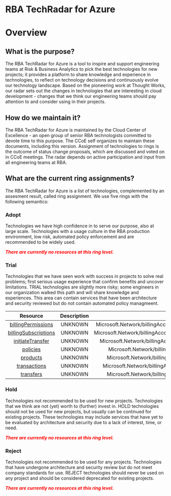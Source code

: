 
RBA TechRadar for Azure
=======================

# Overview

## What is the purpose?


The RBA TechRadar for Azure is a tool to inspire and support engineering teams at Risk & Business Analytics to pick the best technologies for new projects; it provides a platform to share knowledge and experience in technologies, to reflect on technology decisions and continuously evolve our technology landscape.  Based on the pioneering work at Thought Works, our radar sets out the changes in technologies that are interesting in cloud development - changes that we think our engineering teams should pay attention to and consider using in their projects.
## How do we maintain it?


The RBA TechRadar for Azure is maintained by the Cloud Center of Excellence - an open group of senior RBA technologists committed to devote time to this purpose.  The CCoE self organizes to maintain these documents, including this version.  Assignment of technologies to rings is the outcome of status change proposals, which are discussed and voted on in CCoE meetings.  The radar depends on active participation and input from all engineering teams at RBA.
## What are the current ring assignments?


The RBA TechRadar for Azure is a list of technologies, complemented by an assesment result, called ring assignment.  We use five rings with the following semantics:
### Adopt


Technologies we have high confidence in to serve our purpose, also at large scale.  Technologies with a usage culture in the RBA production environment, low risk, automated policy enforcement and are recommended to be widely used.  
  
***<font color="red"> There are currently no resources at this ring level. </font>***
### Trial


Technologies that we have seen work with success in projects to solve real problems;  first serious usage experience that confirm benefits and uncover limitations.  TRIAL technologies are slightly more risky; some engineers in our organization walked this path and will share knowledge and experiences.  This area can contain services that have been architecture and security reviewed but do not contain automated policy managmeent.  

|Resource|Description|Path|Status|
| :---: | :---: | :---: | :---: |
|[billingPermissions](https://github.com/openrba/python-azure-techradar/tree/master/Microsoft.Network/billingAccounts/customers/billingPermissions)|UNKNOWN|Microsoft.Network/billingAccounts/customers/billingPermissions|TRIAL|
|[billingSubscriptions](https://github.com/openrba/python-azure-techradar/tree/master/Microsoft.Network/billingAccounts/customers/billingSubscriptions)|UNKNOWN|Microsoft.Network/billingAccounts/customers/billingSubscriptions|TRIAL|
|[initiateTransfer](https://github.com/openrba/python-azure-techradar/tree/master/Microsoft.Network/billingAccounts/customers/initiateTransfer)|UNKNOWN|Microsoft.Network/billingAccounts/customers/initiateTransfer|TRIAL|
|[policies](https://github.com/openrba/python-azure-techradar/tree/master/Microsoft.Network/billingAccounts/customers/policies)|UNKNOWN|Microsoft.Network/billingAccounts/customers/policies|TRIAL|
|[products](https://github.com/openrba/python-azure-techradar/tree/master/Microsoft.Network/billingAccounts/customers/products)|UNKNOWN|Microsoft.Network/billingAccounts/customers/products|TRIAL|
|[transactions](https://github.com/openrba/python-azure-techradar/tree/master/Microsoft.Network/billingAccounts/customers/transactions)|UNKNOWN|Microsoft.Network/billingAccounts/customers/transactions|TRIAL|
|[transfers](https://github.com/openrba/python-azure-techradar/tree/master/Microsoft.Network/billingAccounts/customers/transfers)|UNKNOWN|Microsoft.Network/billingAccounts/customers/transfers|TRIAL|

### Hold


Technologies not recommended to be used for new projects. Technologies that we think are not (yet) worth to (further) invest in.  HOLD technologies should not be used for new projects, but usually can be continued for existing projects.  These technologies may include services that have yet to be evaluated by architecture and security due to a lack of interest, time, or need.  
  
***<font color="red"> There are currently no resources at this ring level. </font>***
### Reject


Technologies not recommended to be used for any projects. Technologies that have undergone architecture and security review but do not meet company standards for use.  REJECT technologies should never be used on any project and should be considered deprecated for existing projects.  
  
***<font color="red"> There are currently no resources at this ring level. </font>***